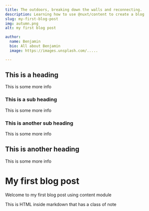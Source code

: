 ```yaml
---
title: The outdoors, breaking down the walls and reconnecting.
description: Learning how to use @nuxt/content to create a blog
slug: my-first-blog-post
img: autumn.png
alt: my first blog post

author:
  name: Benjamin
  bio: All about Benjamin
  image: https://images.unsplash.com/.....

---
```




## This is a heading

This is some more info

### This is a sub heading

This is some more info

### This is another sub heading

This is some more info

## This is another heading

This is some more info

# My first blog post

Welcome to my first blog post using content module

<div class="bg-blue-500 text-white p-4 mb-4">
  This is HTML inside markdown that has a class of note
</div>

<author :author="author"></author>